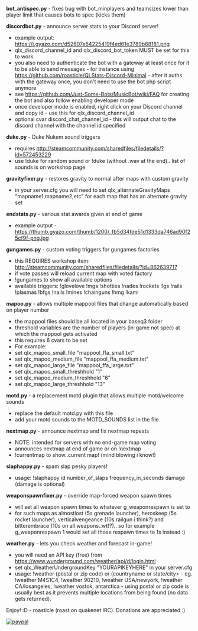 <strong>bot_antispec.py</strong> - fixes bug with bot_minplayers and teamsizes lower than player limit that causes bots to spec (kicks them)

<strong>discordbot.py</strong> - announce server stats to your Discord server!
- example output: https://i.gyazo.com/d52607e54225419f4ed61e3789b68181.png
- qlx_discord_channel_id and qlx_discord_bot_token MUST be set for this to work
- you also need to authenticate the bot with a gateway at least once for it to be able to send messages - for instance using https://github.com/roasticle/QLStats-Discord-Minimal - after it auths with the gateway once, you don't need to use the bot php script anymore
- see https://github.com/Just-Some-Bots/MusicBot/wiki/FAQ for creating the bot and also follow enabling developer mode
- once developer mode is enabled, right click on your Discord channel and copy id - use this for qlx_discord_channel_id
- optional cvar discord_chat_channel_id - this will output chat to the discord channel with the channel id specified

<strong>duke.py</strong> - Duke Nukem sound triggers
- requires http://steamcommunity.com/sharedfiles/filedetails/?id=572453229
- use !duke for random sound or !duke <soundname> (without .wav at the end).. list of sounds is on workshop page

<strong>gravityfixer.py</strong> - restores gravity to normal after maps with custom gravity
- in your server.cfg you will need to set qlx_alternateGravityMaps "mapname1,mapname2,etc" for each map that has an alternate gravity set 

<strong>endstats.py</strong> - various stat awards given at end of game
- example output - https://thumb.gyazo.com/thumb/1200/_fb5d34fde51d1333da746ad90f25cf9f-png.jpg

<strong>gungames.py</strong> - custom voting triggers for gungames factories
- this REQUIRES workshop item: http://steamcommunity.com/sharedfiles/filedetails/?id=862639717
- if vote passes will reload current map with voted factory
- !gungames to show all available options
- available triggers: !glovelove !mgs !shotties !nades !rockets !lgs !rails !plasmas !bfgs !nails !mines !chainguns !hmg !kami

<strong>mapoo.py</strong> - allows multiple mappool files that change automatically based on player number
- the mappool files should be all located in your baseq3 folder
- threshold variables are the number of players (in-game not spec) at which the mappool gets activated
- this requires 6 cvars to be set
- For example:
- set qlx_mapoo_small_file "mappool_ffa_small.txt"
- set qlx_mapoo_medium_file "mappool_ffa_medium.txt"
- set qlx_mapoo_large_file "mappool_ffa_large.txt"
- set qlx_mapoo_small_threshhold "1"
- set qlx_mapoo_medium_threshhold "6"
- set qlx_mapoo_large_threshhold "13"

<strong>motd.py</strong> - a replacement motd plugin that allows multiple motd/welcome sounds
- replace the default motd.py with this file
- add your motd sounds to the MOTD_SOUNDS list in the file

<strong>nextmap.py</strong> - announce nextmap and fix nextmap repeats
- NOTE: intended for servers with no end-game map voting
- announces nextmap at end of game or on !nextmap
- !currentmap to show..current map! (mind blowing i know!)

<strong>slaphappy.py</strong> - spam slap pesky players!
- usage: !slaphappy id number_of_slaps frequency_in_seconds damage (damage is optional)

<strong>weaponspawnfixer.py</strong> - override map-forced weapon spawn times
- will set all weapon spawn times to whatever g_weaponrespawn is set to
- for such maps as almostlost (5s grenade launcher), heroskeep (5s rocket launcher), verticalvengeance (10s railgun i think?) and bitterembrace (10s on all weapons..wtf?).. so for example g_weaponrespawn 1 would set all those respawn times to 1s instead :)

<strong>weather.py</strong> - lets you check weather and forecast in-game!
- you will need an API key (free) from https://www.wunderground.com/weather/api/d/login.html
- set qlx_WeatherUndergroundKey "YOURAPIKEYHERE" in your server.cfg
- usage: !weather (postal or zip code) or (countryname or state/city> - eg. !weather M4S1C4, !weather 90210, !weather USA/newyork, !weather CA/losangeles, !weather vostok, antarctica - using postal or zip code is usually best as it prevents multiple locations from being found (no data gets returned).

Enjoy! :D - roasticle (roast on quakenet IRC). Donations are appreciated :)


[![paypal](https://www.paypalobjects.com/en_US/i/btn/btn_donateCC_LG.gif)](https://www.paypal.com/cgi-bin/webscr?cmd=_s-xclick&hosted_button_id=L4PCX7WVF4L7G)
